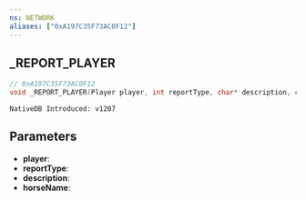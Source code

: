 ```yaml
---
ns: NETWORK
aliases: ["0xA197C35F73AC0F12"]
---
```

## _REPORT_PLAYER

```c
// 0xA197C35F73AC0F12
void _REPORT_PLAYER(Player player, int reportType, char* description, char* horseName);
```

```
NativeDB Introduced: v1207
```

## Parameters
* **player**:
* **reportType**:
* **description**:
* **horseName**:
